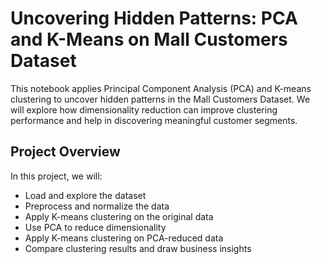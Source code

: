 # Uncovering Hidden Patterns: PCA and K-Means on Mall Customers Dataset #

This notebook applies Principal Component Analysis (PCA) and K-means clustering to uncover hidden patterns in the Mall Customers Dataset. We will explore how dimensionality reduction can improve clustering performance and help in discovering meaningful customer segments.

## Project Overview

In this project, we will:
- Load and explore the dataset
- Preprocess and normalize the data
- Apply K-means clustering on the original data
- Use PCA to reduce dimensionality
- Apply K-means clustering on PCA-reduced data
- Compare clustering results and draw business insights
